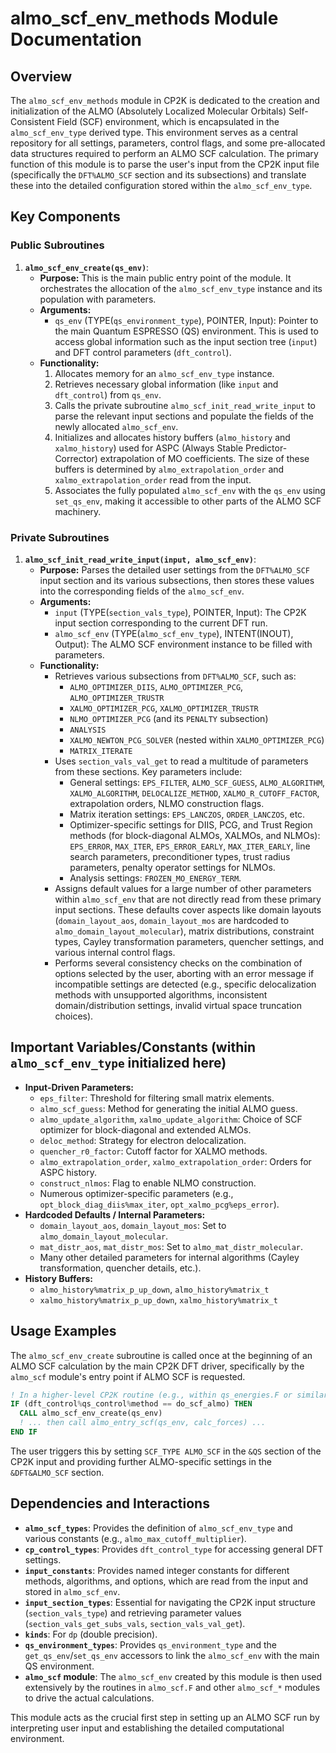# almo_scf_env_methods Module Documentation

## Overview

The `almo_scf_env_methods` module in CP2K is dedicated to the creation and initialization of the ALMO (Absolutely Localized Molecular Orbitals) Self-Consistent Field (SCF) environment, which is encapsulated in the `almo_scf_env_type` derived type. This environment serves as a central repository for all settings, parameters, control flags, and some pre-allocated data structures required to perform an ALMO SCF calculation. The primary function of this module is to parse the user's input from the CP2K input file (specifically the `DFT%ALMO_SCF` section and its subsections) and translate these into the detailed configuration stored within the `almo_scf_env_type`.

## Key Components

### Public Subroutines

1.  **`almo_scf_env_create(qs_env)`**:
    *   **Purpose:** This is the main public entry point of the module. It orchestrates the allocation of the `almo_scf_env_type` instance and its population with parameters.
    *   **Arguments:**
        *   `qs_env` (TYPE(`qs_environment_type`), POINTER, Input): Pointer to the main Quantum ESPRESSO (QS) environment. This is used to access global information such as the input section tree (`input`) and DFT control parameters (`dft_control`).
    *   **Functionality:**
        1.  Allocates memory for an `almo_scf_env_type` instance.
        2.  Retrieves necessary global information (like `input` and `dft_control`) from `qs_env`.
        3.  Calls the private subroutine `almo_scf_init_read_write_input` to parse the relevant input sections and populate the fields of the newly allocated `almo_scf_env`.
        4.  Initializes and allocates history buffers (`almo_history` and `xalmo_history`) used for ASPC (Always Stable Predictor-Corrector) extrapolation of MO coefficients. The size of these buffers is determined by `almo_extrapolation_order` and `xalmo_extrapolation_order` read from the input.
        5.  Associates the fully populated `almo_scf_env` with the `qs_env` using `set_qs_env`, making it accessible to other parts of the ALMO SCF machinery.

### Private Subroutines

1.  **`almo_scf_init_read_write_input(input, almo_scf_env)`**:
    *   **Purpose:** Parses the detailed user settings from the `DFT%ALMO_SCF` input section and its various subsections, then stores these values into the corresponding fields of the `almo_scf_env`.
    *   **Arguments:**
        *   `input` (TYPE(`section_vals_type`), POINTER, Input): The CP2K input section corresponding to the current DFT run.
        *   `almo_scf_env` (TYPE(`almo_scf_env_type`), INTENT(INOUT), Output): The ALMO SCF environment instance to be filled with parameters.
    *   **Functionality:**
        *   Retrieves various subsections from `DFT%ALMO_SCF`, such as:
            *   `ALMO_OPTIMIZER_DIIS`, `ALMO_OPTIMIZER_PCG`, `ALMO_OPTIMIZER_TRUSTR`
            *   `XALMO_OPTIMIZER_PCG`, `XALMO_OPTIMIZER_TRUSTR`
            *   `NLMO_OPTIMIZER_PCG` (and its `PENALTY` subsection)
            *   `ANALYSIS`
            *   `XALMO_NEWTON_PCG_SOLVER` (nested within `XALMO_OPTIMIZER_PCG`)
            *   `MATRIX_ITERATE`
        *   Uses `section_vals_val_get` to read a multitude of parameters from these sections. Key parameters include:
            *   General settings: `EPS_FILTER`, `ALMO_SCF_GUESS`, `ALMO_ALGORITHM`, `XALMO_ALGORITHM`, `DELOCALIZE_METHOD`, `XALMO_R_CUTOFF_FACTOR`, extrapolation orders, NLMO construction flags.
            *   Matrix iteration settings: `EPS_LANCZOS`, `ORDER_LANCZOS`, etc.
            *   Optimizer-specific settings for DIIS, PCG, and Trust Region methods (for block-diagonal ALMOs, XALMOs, and NLMOs): `EPS_ERROR`, `MAX_ITER`, `EPS_ERROR_EARLY`, `MAX_ITER_EARLY`, line search parameters, preconditioner types, trust radius parameters, penalty operator settings for NLMOs.
            *   Analysis settings: `FROZEN_MO_ENERGY_TERM`.
        *   Assigns default values for a large number of other parameters within `almo_scf_env` that are not directly read from these primary input sections. These defaults cover aspects like domain layouts (`domain_layout_aos`, `domain_layout_mos` are hardcoded to `almo_domain_layout_molecular`), matrix distributions, constraint types, Cayley transformation parameters, quencher settings, and various internal control flags.
        *   Performs several consistency checks on the combination of options selected by the user, aborting with an error message if incompatible settings are detected (e.g., specific delocalization methods with unsupported algorithms, inconsistent domain/distribution settings, invalid virtual space truncation choices).

## Important Variables/Constants (within `almo_scf_env_type` initialized here)

*   **Input-Driven Parameters:**
    *   `eps_filter`: Threshold for filtering small matrix elements.
    *   `almo_scf_guess`: Method for generating the initial ALMO guess.
    *   `almo_update_algorithm`, `xalmo_update_algorithm`: Choice of SCF optimizer for block-diagonal and extended ALMOs.
    *   `deloc_method`: Strategy for electron delocalization.
    *   `quencher_r0_factor`: Cutoff factor for XALMO methods.
    *   `almo_extrapolation_order`, `xalmo_extrapolation_order`: Orders for ASPC history.
    *   `construct_nlmos`: Flag to enable NLMO construction.
    *   Numerous optimizer-specific parameters (e.g., `opt_block_diag_diis%max_iter`, `opt_xalmo_pcg%eps_error`).
*   **Hardcoded Defaults / Internal Parameters:**
    *   `domain_layout_aos`, `domain_layout_mos`: Set to `almo_domain_layout_molecular`.
    *   `mat_distr_aos`, `mat_distr_mos`: Set to `almo_mat_distr_molecular`.
    *   Many other detailed parameters for internal algorithms (Cayley transformation, quencher details, etc.).
*   **History Buffers:**
    *   `almo_history%matrix_p_up_down`, `almo_history%matrix_t`
    *   `xalmo_history%matrix_p_up_down`, `xalmo_history%matrix_t`

## Usage Examples

The `almo_scf_env_create` subroutine is called once at the beginning of an ALMO SCF calculation by the main CP2K DFT driver, specifically by the `almo_scf` module's entry point if ALMO SCF is requested.

```fortran
! In a higher-level CP2K routine (e.g., within qs_energies.F or similar)
IF (dft_control%qs_control%method == do_scf_almo) THEN
  CALL almo_scf_env_create(qs_env)
  ! ... then call almo_entry_scf(qs_env, calc_forces) ...
END IF
```
The user triggers this by setting `SCF_TYPE ALMO_SCF` in the `&QS` section of the CP2K input and providing further ALMO-specific settings in the `&DFT&ALMO_SCF` section.

## Dependencies and Interactions

*   **`almo_scf_types`**: Provides the definition of `almo_scf_env_type` and various constants (e.g., `almo_max_cutoff_multiplier`).
*   **`cp_control_types`**: Provides `dft_control_type` for accessing general DFT settings.
*   **`input_constants`**: Provides named integer constants for different methods, algorithms, and options, which are read from the input and stored in `almo_scf_env`.
*   **`input_section_types`**: Essential for navigating the CP2K input structure (`section_vals_type`) and retrieving parameter values (`section_vals_get_subs_vals`, `section_vals_val_get`).
*   **`kinds`**: For `dp` (double precision).
*   **`qs_environment_types`**: Provides `qs_environment_type` and the `get_qs_env`/`set_qs_env` accessors to link the `almo_scf_env` with the main QS environment.
*   **`almo_scf` module**: The `almo_scf_env` created by this module is then used extensively by the routines in `almo_scf.F` and other `almo_scf_*` modules to drive the actual calculations.

This module acts as the crucial first step in setting up an ALMO SCF run by interpreting user input and establishing the detailed computational environment.
```
